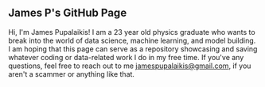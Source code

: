 ## James P's GitHub Page

Hi, I'm James Pupalaikis! I am a 23 year old physics graduate who wants to break into the world of data science, 
machine learning, and model building. I am hoping that this page can serve as a repository showcasing and saving
whatever coding or data-related work I do in my free time. If you've any questions, feel free to reach out to 
me jamespupalaikis@gmail.com, if you aren't a scammer or anything like that. 
